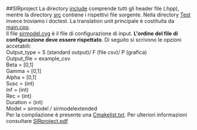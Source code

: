 ##SIRproject
La directory [include](SIRproject/include) comprende tutti gli header file (.hpp), mentre la directory [src](SIRproject/src) contiene i rispettivi file sorgente. 
Nella directory [Test](SIRproject/Test) invece troviamo i doctest.
La translation unit principale è costituita da [main.cpp](SIRproject/main.cpp).  
Il file [sirmodel.cvg](SIRproject/sirmodel.cvg) è il file di configurazione di input. **L'ordine del file di configurazione deve essere rispettato**.
Di seguito si scrivono le opzioni accetabili:  
Output_type = S (standard output)/ F (file csv)/ P (grafica)  
Output_file = example_csv  
Beta = [0,1]  
Gamma = [0,1]  
Alpha = [0,1]  
Susc = (int)  
Inf = (int)  
Rec = (int)  
Duration = (int)  
Model = sirmodel / sirmodelextended  
Per la compilazione è presente una [Cmakelist.txt](SIRproject.txt). Per ulteriori informazioni consultare [SIRproject.pdf](SIRproject/SIRproject.pdf)

